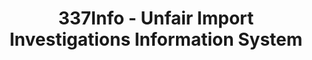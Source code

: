 ---
layout: default
bigquery: https://console.cloud.google.com/bigquery?p=patents-public-data&d=usitc_investigations&page=dataset&project=sheets-management-319211
citation: US International Trade Commission 337Info Unfair Import Investigations Information
  System
contributors: US International Trade Comission
cost: None
description: US International Trade Commission 337Info Unfair Import Investigations
  Information System contains data on investigations done under Section 337. Section
  337 declares the infringement of certain statutory intellectual property rights
  and other forms of unfair competition in import trade to be unlawful practices.
  Most Section 337 investigations involve allegations of patent or registered trademark
  infringement.
documentation: FAQ and tutorial available on the site
last_edit: 04/05/2022, 14:59:42
location: https://pubapps2.usitc.gov/337external/
maintained_by: US International Trade Comission
schema_fields:
- aljAssigned
- currentActiveALJ
- finalIdOnViolationIssue
- finalDetNoViolation
- cafcAppeals
- startDateMarkmanHearing
- dateCreated
- copyrightNumbers
- targetDate
- ouiiAttorney
- patentNumbers
- trademarkNumbers
- markmanHearing
- finalIdOnViolationDue
- investigationTermDate
- patentNumber
- docketNo
- teoIdIssueDate
- currentStatus
- complainant
- dateOfPublicationFrNotice
- actualEndDateEvidHear
- investigationNo
- scheduledEndDateEvidHear
- internalRemand
- title
- lastUpdated
- finalDetViolation
- teoProceedingInvolved
- reportingRequirements
- respondent
- issueDateOtherNonFinal
- publication_number
- ouiiParticipation
- gcAttorney
- invUnfairAct
- scheduledStartDateEvidHear
- investigationType
- id
- dateComplaintFiled
- teoIdDueDate
- htsNumbers
- actualStartDateEvidHear
- endDateMarkmanHearing
- teoReliefGranted
shortname: unfair_import_investigations
tags:
- import
- legal
- trade
timeframe: 2008-2021 (prior to 2008 downloadable as a JSON file)
title: 337Info - Unfair Import Investigations Information System
uuid: 2721f5ec-e599-4890-9265-9706719fc71e
---